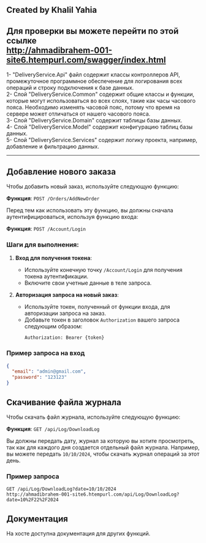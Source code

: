 Created by Khalil Yahia
---------------------------------------------------------------
Для проверки вы можете перейти по этой ссылке<br>
http://ahmadibrahem-001-site6.htempurl.com/swagger/index.html
---------------------------------------------------------------
1- "DeliveryService.Api" файл содержит классы контроллеров API, промежуточное программное обеспечение для логирования всех операций и строку подключения к базе данных.<br>
2- Слой "DeliveryService.Common" содержит общие классы и функции, которые могут использоваться во всех слоях, такие как часы часового пояса. Необходимо изменять часовой пояс, потому что время на сервере может отличаться от нашего часового пояса.<br>
3- Слой "DeliveryService.Domain" содержит таблицы базы данных.<br>
4- Слой "DeliveryService.Model" содержит конфигурацию таблиц базы данных.<br>
5- Слой "DeliveryService.Services" содержит логику проекта, например, добавление и фильтрацию данных.<br>
____________________________________________________________________

## Добавление нового заказа

Чтобы добавить новый заказ, используйте следующую функцию:

**Функция**: `POST /Orders/AddNewOrder`

Перед тем как использовать эту функцию, вы должны сначала аутентифицироваться, используя функцию входа:

**Функция**: `POST /Account/Login`

### Шаги для выполнения:

1. **Вход для получения токена**:
   - Используйте конечную точку `/Account/Login` для получения токена аутентификации.
   - Включите свои учетные данные в теле запроса.

2. **Авторизация запроса на новый заказ**:
   - Используйте токен, полученный от функции входа, для авторизации запроса на заказ.
   - Добавьте токен в заголовок `Authorization` вашего запроса следующим образом:
     ```
     Authorization: Bearer {token}
     ```

### Пример запроса на вход
```json
{
  "email": "admin@gmail.com",
  "password": "123123"
}
```
## Скачивание файла журнала

Чтобы скачать файл журнала, используйте следующую функцию:

**Функция**: `GET /api/Log/DownloadLog`

Вы должны передать дату, журнал за которую вы хотите просмотреть, так как для каждого дня создается отдельный файл журнала. Например, вы можете передать `10/10/2024`, чтобы скачать журнал операций за этот день.

### Пример запроса
```http
GET /api/Log/DownloadLog?date=10/10/2024
http://ahmadibrahem-001-site6.htempurl.com/api/Log/DownloadLog?date=10%2F22%2F2024
```

## Документация

На хосте доступна документация для других функций.
